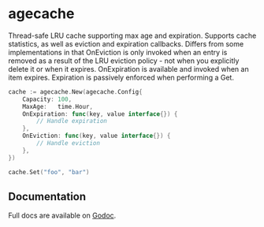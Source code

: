 # agecache

Thread-safe LRU cache supporting max age and expiration. Supports cache
statistics, as well as eviction and expiration callbacks. Differs from
some implementations in that OnEviction is only invoked when an entry
is removed as a result of the LRU eviction policy - not when you explicitly
delete it or when it expires. OnExpiration is available and invoked when an
item expires. Expiration is passively enforced when performing a Get.

``` go
cache := agecache.New(agecache.Config{
	Capacity: 100,
	MaxAge:   time.Hour,
	OnExpiration: func(key, value interface{}) {
		// Handle expiration
	},
	OnEviction: func(key, value interface{}) {
		// Handle eviction
	},
})

cache.Set("foo", "bar")
```

## Documentation

Full docs are available on [Godoc][godoc].

[godoc]: https://godoc.org/github.com/segmentio/agecache
